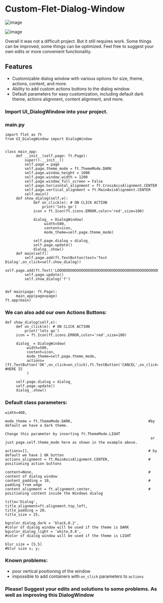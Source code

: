 # Custom-Flet-Dialog-Window
![image](https://github.com/Whhhatttt/Custom-Flet-Dialog-Window/assets/40802556/262e0f4c-68d0-41ff-b403-ba96d1884d47)


![image](https://github.com/Whhhatttt/Custom-Flet-Dialog-Window/assets/40802556/a6705c36-2224-4db6-89c3-cdabd93f1820)


Overall it was not a difficult project. But it still requires work. Some things can be improved, some things can be optimized. Feel free to suggest your own edits or more convenient functionality.


## Features
- Customizable dialog window with various options for size, theme, actions, content, and more.
- Ability to add custom actions buttons to the dialog window.
- Default parameters for easy customization, including default dark theme, actions alignment, content alignment, and more.

### Import UI_DialogWindow into your project.


### main.py
```
import flet as ft
from UI_DialogWindow import DialogWindow


class main_app:
     def __init__(self,page: ft.Page):
         super().__init__()
         self.page = page
         self.page.theme_mode = ft.ThemeMode.DARK
         self.page.window_height = 1000
         self.page.window_width = 1200
         self.page.window_full_screen = False
         self.page.horizontal_alignment = ft.CrossAxisAlignment.CENTER
         self.page.vertical_alignment = ft.MainAxisAlignment.CENTER
         self.main()
     def show_dialog(self,e):
             def on_click(e): # ON CLICK ACTION
                 print('lets go')
             icon = ft.Icon(ft.icons.ERROR,color='red',size=100)
            
             dialog_ = DialogWindow(
                  width=500,
                  content=icon,
                  mode_theme=self.page.theme_mode)
            
             self.page.dialog = dialog_
             self.page.update()
             dialog_.show()
     def main(self):
         self.page.add(ft.TextButton(text='Test Dialog',on_click=self.show_dialog))
         self.page.add(ft.Text('LOOOOOOOOOOOOOOOOOOOOOOOOOOOOOOOOOOOOOOOOOOOOOOOOOOOOOOOOOOOOOOOOOOOOOOOOOOOOOOOOOOOOOOOOOOL'))
         self.page.update()
         self.show_dialog('f')


def main(page: ft.Page):
     main_app(page=page)
ft.app(main)
```

### We can also add our own Actions Buttons:

```
def show_dialog(self,e):
     def on_click(e): # ON CLICK ACTION
         print('lets go')
     icon = ft.Icon(ft.icons.ERROR,color='red',size=100)
    
     dialog_ = DialogWindow(
          width=500,
          content=icon,
          mode_theme=self.page.theme_mode,
          actions=[ft.TextButton('OK',on_click=on_click),ft.TextButton('CANCEL',on_click=on_click)] #HERE IS
          )
    
     self.page.dialog = dialog_
     self.page.update()
     dialog_.show()
```


### Default class parameters:

```
width=400,
                 
mode_theme = ft.ThemeMode.DARK,                                   #by default we have a dark theme.
                                                                   Change this parameter by inserting ft.ThemeMode.LIGHT
                                                                   or just page.self.theme_mode here as shown in the example above.

actions=[],                                                       # by default we have 1 OK button
actions_alignment = ft.MainAxisAlignment.CENTER,                  # positioning action buttons

content=None,                                                     # content of dialog window
content_padding = 10,                                             # padding from edge
content_alignment = ft.alignment.center,                          # positioning content inside the Windows dialog

title='Dialog',
title_alignment=ft.alignment.top_left,
title_padding = 20,
title_size = 25,

bgcolor_dialog_dark = 'black,0.2',                                #color of dialog window will be used if the theme is DARK
bgcolor_dialog_light = 'white,0.8',                               #color of dialog window will be used if the theme is LIGHT

blur_size = [5,5]                                                 #blur size x; y;
```



### Known problems:
- poor vertical positioning of the window
- impossible to add containers with ```on_click``` parameters to ```actions```

### Please! Suggest your edits and solutions to some problems. As well as improving this DialogWindow

